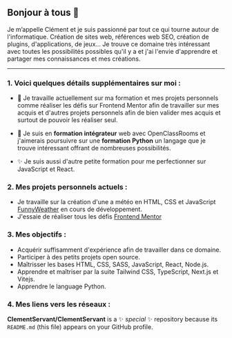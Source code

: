 ## Bonjour à tous 👋

Je m’appelle Clément et je suis passionné par tout ce qui tourne autour de l'informatique. Création de sites web, références web SEO, création de plugins, d'applications, de jeux... Je trouve ce domaine très intéressant avec toutes les possibilités possibles qu'il y a et j'ai l'envie d'apprendre et partager mes connaissances et mes créations.

***

### 1. Voici  quelques détails supplémentaires sur moi :

- 🔭 Je travaille actuellement sur ma formation et mes projets personnels comme réaliser les défis sur Frontend Mentor afin de travailler sur mes acquis et d'autres projets personnels afin de bien valider mes acquis et surtout de pouvoir les réaliser seul.
  
- 🌱 Je suis en **formation intégrateur** web avec OpenClassRooms et j'aimerais poursuivre sur une **formation Python** un langage que je trouve intéressant offrant de nombreuses possibilités.

- ✨ Je suis aussi d'autre petite formation pour me perfectionner sur JavaScript et React.  

### 2. Mes projets personnels actuels :

* Je travaille sur la création d'une a météo en HTML, CSS et JavaScript [FunnyWeather](https://github.com/ClementServant/FunnyWeather) en cours de développement.
* J'essaie de réaliser tous les défis [Frontend Mentor](https://www.frontendmentor.io/home)

### 3. Mes objectifs :

* Acquérir suffisamment d'expérience afin de travailler dans ce domaine.
* Participer à des petits projets open source.
* Maîtrisser les bases HTML, CSS, SASS, JavaScript, React, Node.js.
* Apprendre et maîtriser par la suite Tailwind CSS, TypeScript, Next.js et Vitejs.
* Apprendre le language Python.

### 4. Mes liens vers les réseaux :





**ClementServant/ClementServant** is a ✨ _special_ ✨ repository because its `README.md` (this file) appears on your GitHub profile.
